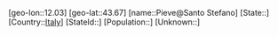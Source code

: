 ﻿---
location: [43.67,12.03]
type: City
tags:
- geo/City


SpocWebEntityId: 33367
isDeleted: false
confidential: public

---
[geo-lon::12.03]
[geo-lat::43.67]
[name::Pieve@Santo Stefano]
[State::]
[Country::[Italy](geo/Continent/Europe/Italy.md)]
[StateId::]
[Population::]
[Unknown::]


